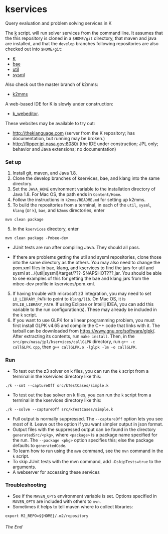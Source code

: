 # kservices
Query evaluation and problem solving services in K

The [k](https://github.com/Open-MBEE/kservices/blob/develop/k) script. will run solver
services from the command line.  It assumes that the this repository is cloned in a
`$HOME/git` directory, that maven and java are installed, and that the `develop`
branches following repositories are also checked out into `$HOME/git`:
  * [K](https://github.com/Open-MBEE/K/tree/develop)
  * [bae](https://github.com/Open-MBEE/bae/tree/develop)
  * [util](https://github.com/Open-MBEE/util/tree/develop)
  * [sysml](https://github.com/Open-MBEE/sysml/tree/develop)

Also check out the master branch of k2mms:
  * [k2mms](https://github.com/Open-MBEE/k2mms)
  
A web-based IDE for K is slowly under construction:
  * [k_webeditor](https://github.jpl.nasa.gov/mbee-dev/k_webeditor).

These websites may be available to try out: 
  * http://theklanguage.com (server from the K repository; has documentation, but 
    running may be broken.)
  * http://flipper.jpl.nasa.gov:8080/ (the IDE under construction; JPL only; behavior
    and Java extensions; no documentation)

### Set up
  1. Install git, maven, and Java 1.8.
  1. Clone the develop branches of kservices, bae, and klang into the same directory.   
  3. Set the `JAVA_HOME` environment variable to the installation directory of Java 1.8.
     For Mac OS, the path ends in `Content/Home`.
  2. Follow the instructions in `k2mms/README.md` for setting up k2mms.
  2. To build the repositories from a terminal, in each of the `util`, `sysml`,
     `klang` (or `k`), `bae`, and `k2mms` directories, enter
  
    mvn clean package
    
  5. In the `kservices` directory, enter
  
    mvn clean package -Pmbee-dev
  
  * JUnit tests are run after compiling Java.  They should all pass.
    
  * If there are problems getting the util and sysml repositories, clone those into the
     same directory as the others.  You may also need to change the pom.xml files in bae,
     klang, and kservices to find the jars for util and sysml at 
     ../{util|sysml}/target/???-SNAPSHOT???.jar.  You should be able to see examples of 
     this for getting the bae and klang jars from the mbee-dev profile in kservices/pom.xml.
  5. If having trouble with microsoft z3 integration, you may need to set `LD_LIBRARY_PATH`
     to point to `klang/lib`.  On Mac OS, it is `DYLIB_LIBRARY_PATH`.  If using Eclipse or
     Intellij IDEA, you can add this variable to the run configuration(s).  These may
     already be included in the `k` script.
  6. If you want to use GLPK for a linear programming problem, you must first install GLPK v4.65 and compile the C++ code that links with it. The tarball can be downloaded from https://www.gnu.org/software/glpk/. After extracting its contents, run `make install`. Then, in the `src/gov/nasa/jpl/kservices/callGLPK` directory, run `g++ -c callGLPK.cpp`, then `g++ callGLPK.o -lglpk -lm -o callGLPK`.
 
 ### Run
   * To test out the z3 solver on k files, you can run the `k` script from a
     terminal in the kservices directory like this:
     
    ./k --smt --captureOff src/kTestCases/simple.k

   * To test out the bae solver on k files, you can run the `k` script from a
     terminal in the kservices directory like this:
        
    ./k --solve --captureOff src/kTestCases/simple.k
  
   * Full output is normally suppressed.  The `--captureOff` option lets you see most
     of it.  Leave out the option if you want simpler output in json format.
   * Output files with the suppressed output can be found in the directory `generatedSrc/<pkg>`,
     where `<package>` is a package name specified for the run.  The `--package <pkg>` option
     specifies this; else the package defaults to `generatedCode`.  
   * To learn how to run using the `mvn` command, see the `mvn` command in the `k` script.
   * To skip JUnit tests with the mvn command, add `-DskipTests=true` to the arguments.
   * A webserver for accessing these services
  
  ### Troubleshooting

   * See if the `MAVEN_OPTS` environment variable is set.  Options specified in `MAVEN_OPTS`
     are included with others to `mvn`.
   * Sometimes it helps to tell maven where to collect libraries:
   
    export M2_REPO=${HOME}/.m2/repository

  ###### The End
 
